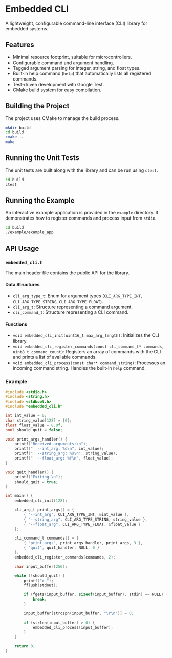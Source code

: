 # Embedded CLI

A lightweight, configurable command-line interface (CLI) library for embedded systems.

## Features

*   Minimal resource footprint, suitable for microcontrollers.
*   Configurable command and argument handling.
*   Tagged argument parsing for integer, string, and float types.
*   Built-in help command (`help`) that automatically lists all registered commands.
*   Test-driven development with Google Test.
*   CMake build system for easy compilation.

## Building the Project

The project uses CMake to manage the build process.

```bash
mkdir build
cd build
cmake ..
make
```

## Running the Unit Tests

The unit tests are built along with the library and can be run using `ctest`.

```bash
cd build
ctest
```

## Running the Example

An interactive example application is provided in the `example` directory. It demonstrates how to register commands and process input from `stdin`.

```bash
cd build
./example/example_app
```

## API Usage

### `embedded_cli.h`

The main header file contains the public API for the library.

#### Data Structures

*   `cli_arg_type_t`: Enum for argument types (`CLI_ARG_TYPE_INT`, `CLI_ARG_TYPE_STRING`, `CLI_ARG_TYPE_FLOAT`).
*   `cli_arg_t`: Structure representing a command argument.
*   `cli_command_t`: Structure representing a CLI command.

#### Functions

*   `void embedded_cli_init(uint16_t max_arg_length)`: Initializes the CLI library.
*   `void embedded_cli_register_commands(const cli_command_t* commands, uint8_t command_count)`: Registers an array of commands with the CLI and prints a list of available commands.
*   `void embedded_cli_process(const char* command_string)`: Processes an incoming command string. Handles the built-in `help` command.

### Example

```c
#include <stdio.h>
#include <string.h>
#include <stdbool.h>
#include "embedded_cli.h"

int int_value = 0;
char string_value[128] = {0};
float float_value = 0.0f;
bool should_quit = false;

void print_args_handler() {
    printf("Received arguments:\n");
    printf("  --int_arg: %d\n", int_value);
    printf("  --string_arg: %s\n", string_value);
    printf("  --float_arg: %f\n", float_value);
}

void quit_handler() {
    printf("Exiting.\n");
    should_quit = true;
}

int main() {
    embedded_cli_init(128);

    cli_arg_t print_args[] = {
        { "--int_arg", CLI_ARG_TYPE_INT, &int_value },
        { "--string_arg", CLI_ARG_TYPE_STRING, string_value },
        { "--float_arg", CLI_ARG_TYPE_FLOAT, &float_value }
    };

    cli_command_t commands[] = {
        { "print_args", print_args_handler, print_args, 3 },
        { "quit", quit_handler, NULL, 0 }
    };
    embedded_cli_register_commands(commands, 2);

    char input_buffer[256];

    while (!should_quit) {
        printf("> ");
        fflush(stdout);

        if (fgets(input_buffer, sizeof(input_buffer), stdin) == NULL) {
            break;
        }

        input_buffer[strcspn(input_buffer, "\r\n")] = 0;

        if (strlen(input_buffer) > 0) {
            embedded_cli_process(input_buffer);
        }
    }

    return 0;
}
